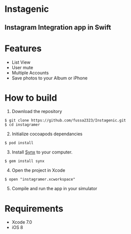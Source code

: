# Instagenic
## Instagram Integration app in Swift

# Features
+ List View 
+ User mute
+ Multiple Accounts
+ Save photos to your Album or iPhone

# How to build

1) Download the repository

```
$ git clone https://github.com/fussa2323/Instagenic.git
$ cd instagramer
```

2) Initialize cocoapods dependancies

```
$ pod install
```

3) Install [Synx](https://github.com/venmo/synx"Synx") to your computer.

```
$ gem install synx
```

4) Open the project in Xcode

```
$ open "instagramer.xcworkspace"
```

5) Compile and run the app in your simulator

# Requirements

- Xcode 7.0
- iOS 8

